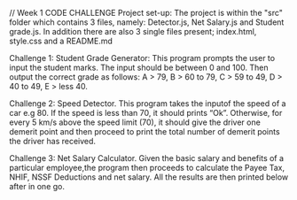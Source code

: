 // Week 1 CODE CHALLENGE
Project set-up: The project is within the "src" folder which contains 3 files, namely: Detector.js, Net Salary.js and Student grade.js. In addition there are also 3 single files present; index.html, style.css and a README.md

Challenge 1: Student Grade Generator: This program prompts the user to input the student marks. The input should be between 0 and 100. Then output the correct grade as follows: A > 79, B > 60 to 79, C > 59 to 49, D > 40 to 49, E > less 40.

Challenge 2: Speed Detector. This program takes the inputof the speed of a car e.g 80. If the speed is less than 70, it should prints “Ok”. Otherwise, for every 5 km/s above the speed limit (70), it should give the driver one demerit point and then proceed to print the total number of demerit points the driver has received.

Challenge 3: Net Salary Calculator. Given the basic salary and benefits of a particular employee,the program then proceeds to calculate the Payee Tax, NHIF, NSSF Deductions and net salary. All the results are then printed below after in one go.

